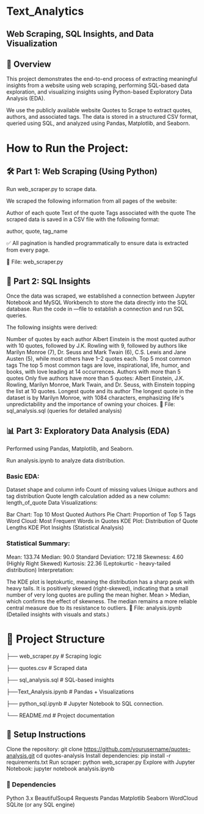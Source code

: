 # Text_Analytics
## Web Scraping, SQL Insights, and Data Visualization
## 📌 Overview
This project demonstrates the end-to-end process of extracting meaningful insights from a website using web scraping, performing SQL-based data exploration, and visualizing insights using Python-based Exploratory Data Analysis (EDA).

We use the publicly available website Quotes to Scrape to extract quotes, authors, and associated tags. The data is stored in a structured CSV format, queried using SQL, and analyzed using Pandas, Matplotlib, and Seaborn.

# How to Run the Project:
## 🛠️ Part 1: Web Scraping (Using Python)

Run web_scraper.py to scrape data.

We scraped the following information from all pages of the website:

Author of each quote
Text of the quote
Tags associated with the quote
The scraped data is saved in a CSV file with the following format:

author, quote, tag_name

✅ All pagination is handled programmatically to ensure data is extracted from every page.

📄 File: web_scraper.py

## 🧮 Part 2: SQL Insights
Once the data was scraped, we established a connection between Jupyter Notebook and MySQL Workbench to store the data directly into the SQL database. Run the code in —file to establish a connection and run SQL queries.

The following insights were derived:

Number of quotes by each author
Albert Einstein is the most quoted author with 10 quotes, followed by J.K. Rowling with 9, followed by authors like Marilyn Monroe (7), Dr. Seuss and Mark Twain (6), C.S. Lewis and Jane Austen (5), while most others have 1–2 quotes each.
Top 5 most common tags
The top 5 most common tags are love, inspirational, life, humor, and books, with love leading at 14 occurrences.
Authors with more than 5 quotes
Only five authors have more than 5 quotes: Albert Einstein, J.K. Rowling, Marilyn Monroe, Mark Twain, and Dr. Seuss, with Einstein topping the list at 10 quotes.
Longest quote and its author
The longest quote in the dataset is by Marilyn Monroe, with 1084 characters, emphasizing life's unpredictability and the importance of owning your choices.
📄 File: sql_analysis.sql (queries for detailed analysis)

## 📊 Part 3: Exploratory Data Analysis (EDA)
Performed using Pandas, Matplotlib, and Seaborn.

Run analysis.ipynb to analyze data distribution.

### Basic EDA:

Dataset shape and column info
Count of missing values
Unique authors and tag distribution
Quote length calculation added as a new column: length_of_quote
Data Visualizations:

Bar Chart: Top 10 Most Quoted Authors
Pie Chart: Proportion of Top 5 Tags
Word Cloud: Most Frequent Words in Quotes
KDE Plot: Distribution of Quote Lengths
KDE Plot Insights (Statistical Analysis)

### Statistical Summary:

Mean: 133.74
Median: 90.0
Standard Deviation: 172.18
Skewness: 4.60 (Highly Right Skewed)
Kurtosis: 22.36 (Leptokurtic - heavy-tailed distribution)
Interpretation:

The KDE plot is leptokurtic, meaning the distribution has a sharp peak with heavy tails.
It is positively skewed (right-skewed), indicating that a small number of very long quotes are pulling the mean higher.
Mean > Median, which confirms the effect of skewness.
The median remains a more reliable central measure due to its resistance to outliers.
📄 File: analysis.ipynb (Detailed insights with visuals and stats.)

# 📁 Project Structure

├── web_scraper.py # Scraping logic

├── quotes.csv # Scraped data

├── sql_analysis.sql # SQL-based insights

├──Text_Analysis.ipynb # Pandas + Visualizations

├── python_sql.ipynb # Jupyter Notebook to SQL connection.

└── README.md # Project documentation

## 🔧 Setup Instructions
Clone the repository: git clone https://github.com/yourusername/quotes-analysis.git cd quotes-analysis
Install dependencies: pip install -r requirements.txt
Run scraper: python web_scraper.py
Explore with Jupyter Notebook: jupyter notebook analysis.ipynb
### 📌 Dependencies
Python 3.x
BeautifulSoup4
Requests
Pandas
Matplotlib
Seaborn
WordCloud
SQLite (or any SQL engine)

